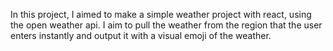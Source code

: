 In this project, I aimed to make a simple weather project with react, using the open weather api. I aim to pull the weather from the region that the user enters instantly and output it with a visual emoji of the weather.

